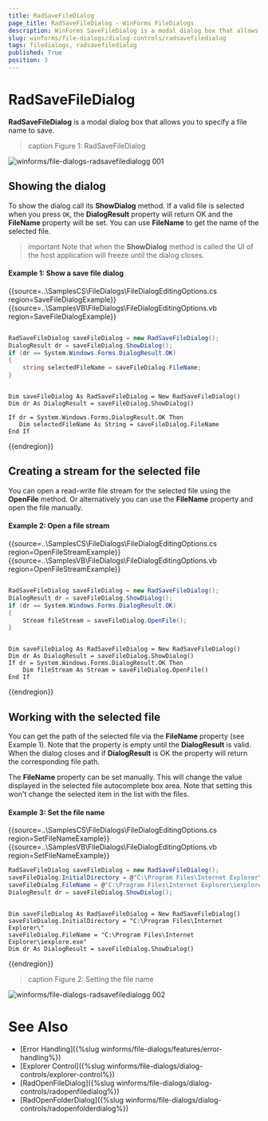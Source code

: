 ```yaml
---
title: RadSaveFileDialog
page_title: RadSaveFileDialog - WinForms FileDialogs
description: WinForms SaveFileDialog is a modal dialog box that allows you to specify a file name to save.
slug: winforms/file-dialogs/dialog-controls/radsavefiledialog
tags: filedialogs, radsavefiledialog
published: True
position: 3 
---
```


#  RadSaveFileDialog

**RadSaveFileDialog** is a modal dialog box that allows you to specify a file name to save.

>caption Figure 1: RadSaveFileDialog

![winforms/file-dialogs-radsavefiledialogg 001](images/file-dialogs-radsavefiledialog001.png) 

## Showing the dialog

To show the dialog call its **ShowDialog** method. If a valid file is selected when you press `OK`, the **DialogResult** property will return OK and the **FileName** property will be set. You can use **FileName** to get the name of the selected file.

>important Note that when the **ShowDialog** method is called the UI of the host application will freeze until the dialog closes.


####  Example 1: Show a save file dialog

{{source=..\SamplesCS\FileDialogs\FileDialogEditingOptions.cs region=SaveFileDialogExample}} 
{{source=..\SamplesVB\FileDialogs\FileDialogEditingOptions.vb region=SaveFileDialogExample}}

````C#

RadSaveFileDialog saveFileDialog = new RadSaveFileDialog();
DialogResult dr = saveFileDialog.ShowDialog();
if (dr == System.Windows.Forms.DialogResult.OK)
{
    string selectedFileName = saveFileDialog.FileName;
}

````
````VB.NET

Dim saveFileDialog As RadSaveFileDialog = New RadSaveFileDialog()
Dim dr As DialogResult = saveFileDialog.ShowDialog()

If dr = System.Windows.Forms.DialogResult.OK Then
   Dim selectedFileName As String = saveFileDialog.FileName
End If

````

{{endregion}}

## Creating a stream for the selected file

You can open a read-write file stream for the selected file using the **OpenFile** method. Or alternatively you can use the **FileName** property and open the file manually.

####  Example 2: Open a file stream

{{source=..\SamplesCS\FileDialogs\FileDialogEditingOptions.cs region=OpenFileStreamExample}} 
{{source=..\SamplesVB\FileDialogs\FileDialogEditingOptions.vb region=OpenFileStreamExample}}

````C#

RadSaveFileDialog saveFileDialog = new RadSaveFileDialog(); 
DialogResult dr = saveFileDialog.ShowDialog();
if (dr == System.Windows.Forms.DialogResult.OK)
{
    Stream fileStream = saveFileDialog.OpenFile(); 
}

````
````VB.NET

Dim saveFileDialog As RadSaveFileDialog = New RadSaveFileDialog()
Dim dr As DialogResult = saveFileDialog.ShowDialog()
If dr = System.Windows.Forms.DialogResult.OK Then
    Dim fileStream As Stream = saveFileDialog.OpenFile()
End If

````

{{endregion}}

## Working with the selected file

You can get the path of the selected file via the **FileName** property (see Example 1). Note that the property is empty until the **DialogResult** is valid. When the dialog closes and if **DialogResult** is OK the property will return the corresponding file path.

The **FileName** property can be set manually. This will change the value displayed in the selected file autocomplete box area. Note that setting this won't change the selected item in the list with the files.

####  Example 3: Set the file name 

{{source=..\SamplesCS\FileDialogs\FileDialogEditingOptions.cs region=SetFileNameExample}} 
{{source=..\SamplesVB\FileDialogs\FileDialogEditingOptions.vb region=SetFileNameExample}}

````C#
RadSaveFileDialog saveFileDialog = new RadSaveFileDialog();
saveFileDialog.InitialDirectory = @"C:\Program Files\Internet Explorer\";
saveFileDialog.FileName = @"C:\Program Files\Internet Explorer\iexplore.exe";
DialogResult dr = saveFileDialog.ShowDialog();

````
````VB.NET

Dim saveFileDialog As RadSaveFileDialog = New RadSaveFileDialog()
saveFileDialog.InitialDirectory = "C:\Program Files\Internet Explorer\"
saveFileDialog.FileName = "C:\Program Files\Internet Explorer\iexplore.exe"
Dim dr As DialogResult = saveFileDialog.ShowDialog()

````

{{endregion}}


>caption Figure 2: Setting the file name

![winforms/file-dialogs-radsavefiledialogg 002](images/file-dialogs-radsavefiledialog002.png)

# See Also

* [Error Handling]({%slug winforms/file-dialogs/features/error-handling%})
* [Explorer Control]({%slug winforms/file-dialogs/dialog-controls/explorer-control%})
* [RadOpenFileDialog]({%slug winforms/file-dialogs/dialog-controls/radopenfiledialog%})
* [RadOpenFolderDialog]({%slug winforms/file-dialogs/dialog-controls/radopenfolderdialog%})